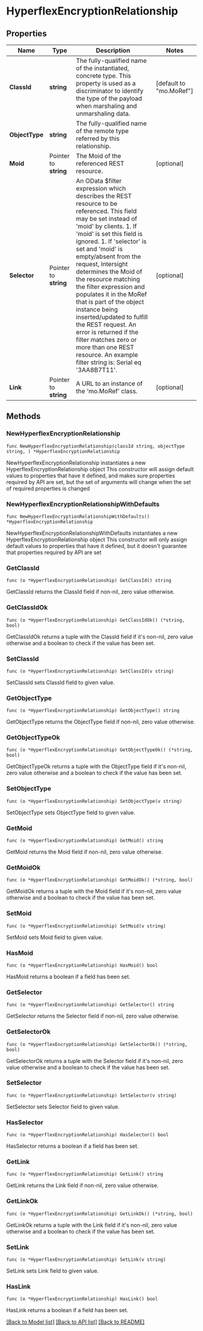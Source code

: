 # HyperflexEncryptionRelationship

## Properties

Name | Type | Description | Notes
------------ | ------------- | ------------- | -------------
**ClassId** | **string** | The fully-qualified name of the instantiated, concrete type. This property is used as a discriminator to identify the type of the payload when marshaling and unmarshaling data. | [default to "mo.MoRef"]
**ObjectType** | **string** | The fully-qualified name of the remote type referred by this relationship. | 
**Moid** | Pointer to **string** | The Moid of the referenced REST resource. | [optional] 
**Selector** | Pointer to **string** | An OData $filter expression which describes the REST resource to be referenced. This field may be set instead of &#39;moid&#39; by clients. 1. If &#39;moid&#39; is set this field is ignored. 1. If &#39;selector&#39; is set and &#39;moid&#39; is empty/absent from the request, Intersight determines the Moid of the resource matching the filter expression and populates it in the MoRef that is part of the object instance being inserted/updated to fulfill the REST request. An error is returned if the filter matches zero or more than one REST resource. An example filter string is: Serial eq &#39;3AA8B7T11&#39;. | [optional] 
**Link** | Pointer to **string** | A URL to an instance of the &#39;mo.MoRef&#39; class. | [optional] 

## Methods

### NewHyperflexEncryptionRelationship

`func NewHyperflexEncryptionRelationship(classId string, objectType string, ) *HyperflexEncryptionRelationship`

NewHyperflexEncryptionRelationship instantiates a new HyperflexEncryptionRelationship object
This constructor will assign default values to properties that have it defined,
and makes sure properties required by API are set, but the set of arguments
will change when the set of required properties is changed

### NewHyperflexEncryptionRelationshipWithDefaults

`func NewHyperflexEncryptionRelationshipWithDefaults() *HyperflexEncryptionRelationship`

NewHyperflexEncryptionRelationshipWithDefaults instantiates a new HyperflexEncryptionRelationship object
This constructor will only assign default values to properties that have it defined,
but it doesn't guarantee that properties required by API are set

### GetClassId

`func (o *HyperflexEncryptionRelationship) GetClassId() string`

GetClassId returns the ClassId field if non-nil, zero value otherwise.

### GetClassIdOk

`func (o *HyperflexEncryptionRelationship) GetClassIdOk() (*string, bool)`

GetClassIdOk returns a tuple with the ClassId field if it's non-nil, zero value otherwise
and a boolean to check if the value has been set.

### SetClassId

`func (o *HyperflexEncryptionRelationship) SetClassId(v string)`

SetClassId sets ClassId field to given value.


### GetObjectType

`func (o *HyperflexEncryptionRelationship) GetObjectType() string`

GetObjectType returns the ObjectType field if non-nil, zero value otherwise.

### GetObjectTypeOk

`func (o *HyperflexEncryptionRelationship) GetObjectTypeOk() (*string, bool)`

GetObjectTypeOk returns a tuple with the ObjectType field if it's non-nil, zero value otherwise
and a boolean to check if the value has been set.

### SetObjectType

`func (o *HyperflexEncryptionRelationship) SetObjectType(v string)`

SetObjectType sets ObjectType field to given value.


### GetMoid

`func (o *HyperflexEncryptionRelationship) GetMoid() string`

GetMoid returns the Moid field if non-nil, zero value otherwise.

### GetMoidOk

`func (o *HyperflexEncryptionRelationship) GetMoidOk() (*string, bool)`

GetMoidOk returns a tuple with the Moid field if it's non-nil, zero value otherwise
and a boolean to check if the value has been set.

### SetMoid

`func (o *HyperflexEncryptionRelationship) SetMoid(v string)`

SetMoid sets Moid field to given value.

### HasMoid

`func (o *HyperflexEncryptionRelationship) HasMoid() bool`

HasMoid returns a boolean if a field has been set.

### GetSelector

`func (o *HyperflexEncryptionRelationship) GetSelector() string`

GetSelector returns the Selector field if non-nil, zero value otherwise.

### GetSelectorOk

`func (o *HyperflexEncryptionRelationship) GetSelectorOk() (*string, bool)`

GetSelectorOk returns a tuple with the Selector field if it's non-nil, zero value otherwise
and a boolean to check if the value has been set.

### SetSelector

`func (o *HyperflexEncryptionRelationship) SetSelector(v string)`

SetSelector sets Selector field to given value.

### HasSelector

`func (o *HyperflexEncryptionRelationship) HasSelector() bool`

HasSelector returns a boolean if a field has been set.

### GetLink

`func (o *HyperflexEncryptionRelationship) GetLink() string`

GetLink returns the Link field if non-nil, zero value otherwise.

### GetLinkOk

`func (o *HyperflexEncryptionRelationship) GetLinkOk() (*string, bool)`

GetLinkOk returns a tuple with the Link field if it's non-nil, zero value otherwise
and a boolean to check if the value has been set.

### SetLink

`func (o *HyperflexEncryptionRelationship) SetLink(v string)`

SetLink sets Link field to given value.

### HasLink

`func (o *HyperflexEncryptionRelationship) HasLink() bool`

HasLink returns a boolean if a field has been set.


[[Back to Model list]](../README.md#documentation-for-models) [[Back to API list]](../README.md#documentation-for-api-endpoints) [[Back to README]](../README.md)


